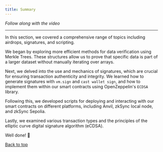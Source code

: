 ```yaml
---
title: Summary
---
```


_Follow along with the video_

---

<a name="top"></a>

In this section, we covered a comprehensive range of topics including airdrops, signatures, and scripting.

We began by exploring more efficient methods for data verification using Merkle Trees. These structures allow us to prove that specific data is part of a larger dataset without manually iterating over arrays.

Next, we delved into the use and mechanics of signatures, which are crucial for ensuring transaction authenticity and integrity. We learned how to generate signatures with `vm.sign` and `cast wallet sign`, and how to implement them within our smart contracts using OpenZeppelin's `ECDSA` library.

Following this, we developed scripts for deploying and interacting with our smart contracts on different platforms, including Anvil, zkSync local node, and zkSync Sepolia.

Lastly, we examined various transaction types and the principles of the elliptic curve digital signature algorithm (eCDSA).

Well done! 🪩

[Back to top](#top)
